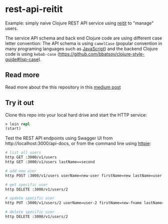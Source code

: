 # rest-api-reitit

Example: simply naive Clojure REST API service using [reitit](https://github.com/metosin/reitit) to "manage" users. 

The service API schema and back end Clojure code are using different case letter convention: The API schema is using `camelCase` (popular convention in many programing languages such as [JavaScript](https://www.w3schools.com/js/js_conventions.asp)) and the backend Clojure code is using `kebab-case` (https://github.com/bbatsov/clojure-style-guide#lisp-case).

## Read more

Read more about the this repository in this [medium post](https://medium.com/@tzafrirben/ring-clojure-middleware-to-standardized-your-api-d58a5b39079c)

## Try it out

Clone this repo into your local hard drive and start the HTTP service:

```clj
> lein repl
(start)
```

Test the REST API endpoints using Swagger UI from http://localhost:3000/api-docs, or from the command line using [httpie](https://httpie.org/):

```bash
# list all users
http GET :3000/v1/users
http GET :3000/v1/users lastName==second

# add new user
http POST :3000/v1/users userName=new-user firstName=new lastName=user

# get specific user
http DELETE :3000/v1/users/2

# update specific user
http PUT :3000/v1/users/2 userName=user-2 firstName=new-fname lastName=new-lname

# delete specific user
http DELETE :3000/v1/users/2
```
